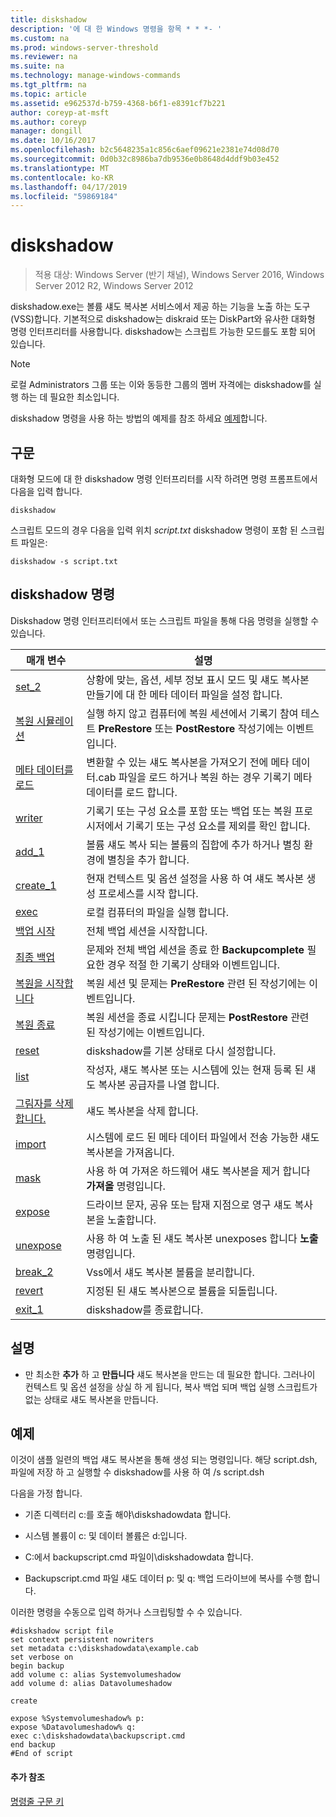 ```yaml
---
title: diskshadow
description: '에 대 한 Windows 명령을 항목 * * *- '
ms.custom: na
ms.prod: windows-server-threshold
ms.reviewer: na
ms.suite: na
ms.technology: manage-windows-commands
ms.tgt_pltfrm: na
ms.topic: article
ms.assetid: e962537d-b759-4368-b6f1-e8391cf7b221
author: coreyp-at-msft
ms.author: coreyp
manager: dongill
ms.date: 10/16/2017
ms.openlocfilehash: b2c5648235a1c856c6aef09621e2381e74d08d70
ms.sourcegitcommit: 0d0b32c8986ba7db9536e0b8648d4ddf9b03e452
ms.translationtype: MT
ms.contentlocale: ko-KR
ms.lasthandoff: 04/17/2019
ms.locfileid: "59869184"
---
```

# <a name="diskshadow"></a>diskshadow

>적용 대상: Windows Server (반기 채널), Windows Server 2016, Windows Server 2012 R2, Windows Server 2012

diskshadow.exe는 볼륨 섀도 복사본 서비스에서 제공 하는 기능을 노출 하는 도구 \(VSS\)합니다. 기본적으로 diskshadow는 diskraid 또는 DiskPart와 유사한 대화형 명령 인터프리터를 사용합니다. diskshadow는 스크립트 가능한 모드를도 포함 되어 있습니다.  
  
> [!NOTE]  
> 로컬 Administrators 그룹 또는 이와 동등한 그룹의 멤버 자격에는 diskshadow를 실행 하는 데 필요한 최소입니다.  
  
diskshadow 명령을 사용 하는 방법의 예제를 참조 하세요 [예제](#BKMK_examples)합니다.  
  
## <a name="syntax"></a>구문  
대화형 모드에 대 한 diskshadow 명령 인터프리터를 시작 하려면 명령 프롬프트에서 다음을 입력 합니다.  
  
```  
diskshadow  
```  
  
스크립트 모드의 경우 다음을 입력 위치 *script.txt* diskshadow 명령이 포함 된 스크립트 파일은:  
  
```  
diskshadow -s script.txt  
```  
  
## <a name="diskshadow-commands"></a>diskshadow 명령  
Diskshadow 명령 인터프리터에서 또는 스크립트 파일을 통해 다음 명령을 실행할 수 있습니다.  
  
|매개 변수|설명|  
|-------|--------|  
|[set_2](set_2.md)|상황에 맞는, 옵션, 세부 정보 표시 모드 및 섀도 복사본 만들기에 대 한 메타 데이터 파일을 설정 합니다.|  
|[복원 시뮬레이션](simulate-restore.md)|실행 하지 않고 컴퓨터에 복원 세션에서 기록기 참여 테스트 **PreRestore** 또는 **PostRestore** 작성기에는 이벤트입니다.|  
|[메타 데이터를 로드](load-metadata.md)|변환할 수 있는 섀도 복사본을 가져오기 전에 메타 데이터.cab 파일을 로드 하거나 복원 하는 경우 기록기 메타 데이터를 로드 합니다.|  
|[writer](writer.md)|기록기 또는 구성 요소를 포함 또는 백업 또는 복원 프로시저에서 기록기 또는 구성 요소를 제외를 확인 합니다.|  
|[add_1](add_1.md)|볼륨 섀도 복사 되는 볼륨의 집합에 추가 하거나 별칭 환경에 별칭을 추가 합니다.|  
|[create_1](create_1.md)|현재 컨텍스트 및 옵션 설정을 사용 하 여 섀도 복사본 생성 프로세스를 시작 합니다.|  
|[exec](exec.md)|로컬 컴퓨터의 파일을 실행 합니다.|  
|[백업 시작](begin-backup.md)|전체 백업 세션을 시작합니다.|  
|[최종 백업](end-backup.md)|문제와 전체 백업 세션을 종료 한 **Backupcomplete** 필요한 경우 적절 한 기록기 상태와 이벤트입니다.|  
|[복원을 시작합니다](begin-restore.md)|복원 세션 및 문제는 **PreRestore** 관련 된 작성기에는 이벤트입니다.|  
|[복원 종료](end-restore.md)|복원 세션을 종료 시킵니다 문제는 **PostRestore** 관련 된 작성기에는 이벤트입니다.|  
|[reset](reset.md)|diskshadow를 기본 상태로 다시 설정합니다.|  
|[list](list.md)|작성자, 섀도 복사본 또는 시스템에 있는 현재 등록 된 섀도 복사본 공급자를 나열 합니다.|  
|[그림자를 삭제 합니다.](delete-shadows.md)|섀도 복사본을 삭제 합니다.|  
|[import](import.md)|시스템에 로드 된 메타 데이터 파일에서 전송 가능한 섀도 복사본을 가져옵니다.|  
|[mask](mask.md)|사용 하 여 가져온 하드웨어 섀도 복사본을 제거 합니다 **가져올** 명령입니다.|  
|[expose](expose.md)|드라이브 문자, 공유 또는 탑재 지점으로 영구 섀도 복사본을 노출합니다.|  
|[unexpose](unexpose.md)|사용 하 여 노출 된 섀도 복사본 unexposes 합니다 **노출** 명령입니다.|  
|[break_2](break_2.md)|Vss에서 섀도 복사본 볼륨을 분리합니다.|  
|[revert](revert.md)|지정된 된 섀도 복사본으로 볼륨을 되돌립니다.|  
|[exit_1](exit_1.md)|diskshadow를 종료합니다.|  
  
## <a name="remarks"></a>설명  
  
-   만 최소한 **추가** 하 고 **만듭니다** 섀도 복사본을 만드는 데 필요한 합니다. 그러나이 컨텍스트 및 옵션 설정을 상실 하 게 됩니다, 복사 백업 되며 백업 실행 스크립트가 없는 상태로 섀도 복사본을 만듭니다.  
  
## <a name="BKMK_examples"></a>예제  
이것이 샘플 일련의 백업 섀도 복사본을 통해 생성 되는 명령입니다. 해당 script.dsh, 파일에 저장 하 고 실행할 수 diskshadow를 사용 하 여 \/s script.dsh  
  
다음을 가정 합니다.  
  
-   기존 디렉터리 c:를 호출 해야\\diskshadowdata 합니다.  
  
-   시스템 볼륨이 c: 및 데이터 볼륨은 d:입니다.  
  
-   C:에서 backupscript.cmd 파일이\\diskshadowdata 합니다.  
  
-   Backupscript.cmd 파일 섀도 데이터 p: 및 q: 백업 드라이브에 복사를 수행 합니다.  
  
이러한 명령을 수동으로 입력 하거나 스크립팅할 수 수 있습니다.  
  
```  
#diskshadow script file  
set context persistent nowriters  
set metadata c:\diskshadowdata\example.cab  
set verbose on  
begin backup  
add volume c: alias Systemvolumeshadow  
add volume d: alias Datavolumeshadow  
  
create  
  
expose %Systemvolumeshadow% p:  
expose %Datavolumeshadow% q:  
exec c:\diskshadowdata\backupscript.cmd  
end backup  
#End of script  
```  
  
#### <a name="additional-references"></a>추가 참조  
[명령줄 구문 키](command-line-syntax-key.md)  
  

